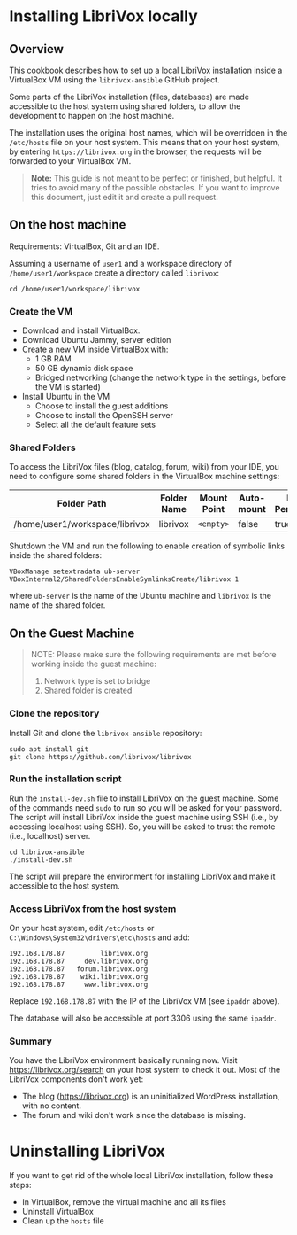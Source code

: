 # Installing LibriVox locally

## Overview

This cookbook describes how to set up a local LibriVox installation
inside a VirtualBox VM using the `librivox-ansible` GitHub project.

Some parts of the LibriVox installation (files, databases) are made
accessible to the host system using shared folders, to allow the development to
happen on the host machine.

The installation uses the original host names, which will be
overridden in the `/etc/hosts` file on your host system. This means that on
your host system, by entering `https://librivox.org` in the browser, the
requests will be forwarded to your VirtualBox VM.

> **Note:** This guide is not meant to be perfect or finished, but
> helpful. It tries to avoid many of the possible obstacles. If you
> want to improve this document, just edit it and create a pull
> request.

## On the host machine

Requirements: VirtualBox, Git and an IDE.

Assuming a username of `user1` and a workspace directory
of `/home/user1/workspace` create a directory called `librivox`:

    cd /home/user1/workspace/librivox

### Create the VM

* Download and install VirtualBox.
* Download Ubuntu Jammy, server edition
* Create a new VM inside VirtualBox with:
    * 1 GB RAM
    * 50 GB dynamic disk space
    * Bridged networking (change the network type in the settings,
      before the VM is started)
* Install Ubuntu in the VM
    * Choose to install the guest additions
    * Choose to install the OpenSSH server
    * Select all the default feature sets

### Shared Folders

To access the LibriVox files (blog, catalog, forum, wiki) from your
IDE, you need to configure some shared folders in the VirtualBox
machine settings:

| Folder Path                    | Folder Name | Mount Point | Auto-mount | Make Permanent |
|--------------------------------|-------------|-------------|------------|----------------|
| /home/user1/workspace/librivox | librivox    | `<empty>`   | false      | true           |

Shutdown the VM and run the following to enable creation of symbolic links
inside the shared folders:

    VBoxManage setextradata ub-server VBoxInternal2/SharedFoldersEnableSymlinksCreate/librivox 1

where `ub-server` is the name of the Ubuntu machine and `librivox` is
the name of the shared folder.

## On the Guest Machine

> NOTE: Please make sure the following requirements are met before working
> inside the guest machine:
> 1. Network type is set to bridge
> 2. Shared folder is created

### Clone the repository

Install Git and clone the `librivox-ansible` repository:

    sudo apt install git
    git clone https://github.com/librivox/librivox

### Run the installation script

Run the `install-dev.sh` file to install LibriVox on the guest machine. Some of
the commands need `sudo` to run so you will be asked for your password. The
script will install LibriVox inside the guest machine using SSH (i.e., by
accessing localhost using SSH). So, you will be asked to trust the remote (i.e.,
localhost) server.

    cd librivox-ansible
    ./install-dev.sh

The script will prepare the environment for installing LibriVox and make it
accessible to the host system.

### Access LibriVox from the host system

On your host system, edit `/etc/hosts`
or `C:\Windows\System32\drivers\etc\hosts` and add:

    192.168.178.87         librivox.org
    192.168.178.87     dev.librivox.org
    192.168.178.87   forum.librivox.org
    192.168.178.87    wiki.librivox.org
    192.168.178.87     www.librivox.org

Replace `192.168.178.87` with the IP of the LibriVox VM (see `ipaddr`
above).

The database will also be accessible at port 3306 using the same `ipaddr`.

### Summary

You have the LibriVox environment basically running now.
Visit https://librivox.org/search on your host system to check it out.
Most of the LibriVox components don't work yet:

* The blog (https://librivox.org) is an uninitialized WordPress installation,
  with no content.
* The forum and wiki don't work since the database is missing.

# Uninstalling LibriVox

If you want to get rid of the whole local LibriVox installation,
follow these
steps:

* In VirtualBox, remove the virtual machine and all its files
* Uninstall VirtualBox
* Clean up the `hosts` file
